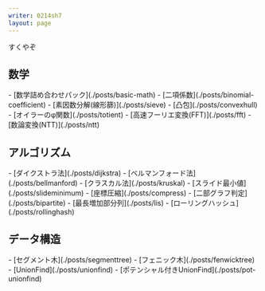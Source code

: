 ```yaml
---
writer: 0214sh7
layout: page
---
```

すくやぞ

<h2>数学</h2>
- [数学詰め合わせパック](./posts/basic-math)
- [二項係数](./posts/binomial-coefficient)
- [素因数分解(線形篩)](./posts/sieve)
- [凸包](./posts/convexhull)
- [オイラーのφ関数](./posts/totient)
- [高速フーリエ変換(FFT)](./posts/fft)
- [数論変換(NTT)](./posts/ntt)

<h2>アルゴリズム</h2>
- [ダイクストラ法](./posts/dijkstra)
- [ベルマンフォード法](./posts/bellmanford)
- [クラスカル法](./posts/kruskal)
- [スライド最小値](./posts/slideminimum)
- [座標圧縮](./posts/compress)
- [二部グラフ判定](./posts/bipartite)
- [最長増加部分列](./posts/lis)
- [ローリングハッシュ](./posts/rollinghash)

<h2>データ構造</h2>
- [セグメント木](./posts/segmenttree)
- [フェニック木](./posts/fenwicktree)
- [UnionFind](./posts/unionfind)
- [ポテンシャル付きUnionFind](./posts/pot-unionfind)

